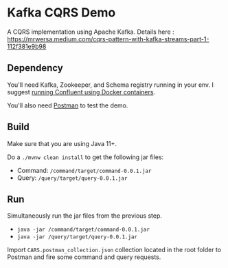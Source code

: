 # Kafka CQRS Demo
A CQRS implementation using Apache Kafka.
Details here : https://mrwersa.medium.com/cqrs-pattern-with-kafka-streams-part-1-112f381e9b98


## Dependency
You'll need Kafka, Zookeeper, and Schema registry running in your env.
I suggest [running Confluent using Docker containers](https://docs.confluent.io/platform/current/quickstart/ce-docker-quickstart.html?utm_medium=sem&utm_source=google&utm_campaign=ch.sem_br.brand_tp.prs_tgt.confluent-brand_mt.mbm_rgn.emea_lng.eng_dv.all&utm_term=%2Bconfluent%20%2Bdocker&creative=&device=c&placement=&gclid=CjwKCAiA9bmABhBbEiwASb35V-vCeQQiwg49vsJ8DyWy6dfKxXB8lOJwrqzVcve_Zs9uuMnaTQwEwRoCsvkQAvD_BwE).

You'll also need [Postman](https://www.postman.com/downloads/) to test the demo.
## Build
Make sure that you are using Java 11+. 

Do a `./mvnw clean install` to get the following jar files:

- Command: `/command/target/command-0.0.1.jar`
- Query: `/query/target/query-0.0.1.jar`

## Run
Simultaneously run the jar files from the previous step.
- `java -jar /command/target/command-0.0.1.jar`
- `java -jar /query/target/query-0.0.1.jar`

Import `CARS.postman_collection.json` collection located in the root folder to Postman and fire some command and query requests.
